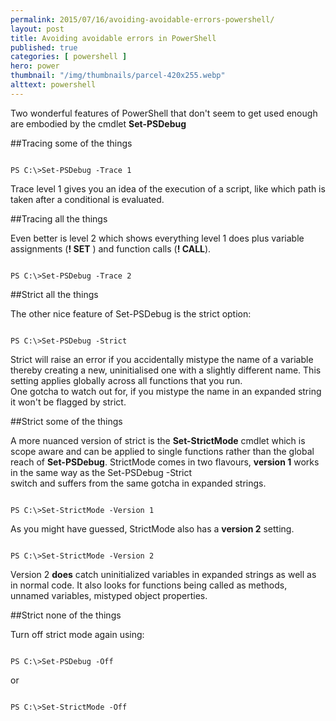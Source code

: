 ```yaml
---
permalink: 2015/07/16/avoiding-avoidable-errors-powershell/
layout: post
title: Avoiding avoidable errors in PowerShell
published: true 
categories: [ powershell ]
hero: power
thumbnail: "/img/thumbnails/parcel-420x255.webp"
alttext: powershell
---
```


Two wonderful features of PowerShell that don't seem to get used enough are embodied by the 
cmdlet **Set-PSDebug**

##Tracing some of the things

~~~

PS C:\>Set-PSDebug -Trace 1 

~~~

Trace level 1 gives you an idea of the execution of a script, like which path is taken after a 
conditional is evaluated.

##Tracing all the things

Even better is level 2 which shows everything level 1 does plus variable assignments (**! SET** ) and function calls
(**! CALL**).

~~~

PS C:\>Set-PSDebug -Trace 2

~~~

##Strict all the things

The other nice feature of Set-PSDebug is the strict option:

~~~

PS C:\>Set-PSDebug -Strict

~~~

Strict will raise an error if you accidentally mistype the name of a variable 
thereby creating a new, uninitialised one with a slightly different name.
This setting applies globally across all functions that you run.  
One gotcha to watch out for, if you mistype the name in an expanded string it 
won't be flagged by strict.

##Strict some of the things

A more nuanced version of strict is the **Set-StrictMode** cmdlet which is scope aware 
and can be applied to single functions rather than the global reach of **Set-PSDebug**.
StrictMode comes in two flavours, **version 1** works in the same way as the Set-PSDebug -Strict  
switch and suffers from the same gotcha in expanded strings. 

~~~

PS C:\>Set-StrictMode -Version 1

~~~

As you might have guessed, StrictMode also has a **version 2** setting. 

~~~

PS C:\>Set-StrictMode -Version 2

~~~

Version 2 **does** catch uninitialized variables in expanded strings as well as in normal code. It also 
looks for functions being called as methods, unnamed variables, mistyped object properties. 

##Strict none of the things

Turn off strict mode again using: 

~~~

PS C:\>Set-PSDebug -Off

~~~

or 

~~~

PS C:\>Set-StrictMode -Off

~~~
